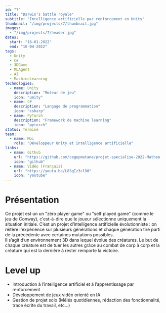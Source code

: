```yaml
---
id: "7"
title: "Darwin’s battle royale"
subtitle: "Intelligence artificielle par renforcement en Unity"
thumbnail: "/img/projects/7/thumbnail.jpg"
images:
  - "/img/projects/7/header.jpg"
dates:
  start: "16-01-2022"
  end: "10-04-2022"
tags:
  - Unity
  - C#
  - 3DGame
  - MLAgent
  - AI
  - MachineLearning
technologies:
  - name: Unity
    description: "Moteur de jeu"
    icon: "unity"
  - name: C#
    description: "Langage de programmation"
    icon: "csharp"
  - name: PyTorch
    description: "Framework de machine learning"
    icon: "pytorch"
status: Terminé
team:
  - name: Moi
    role: "Développeur Unity et intelligence artificielle"
links:
  - name: Github
    url: "https://github.com/cegepmatane/projet-specialise-2022-Matheo-Galuba"
    icon: "github"
  - name: Vidéo (Français)
    url: "https://youtu.be/L8SqIz3clD0"
    icon: "youtube"
---
```


# Présentation
Ce projet est un un "zéro player game" ou "self played game" (comme le jeu de Conway), c'est-à-dire que le joueur sélectionne uniquement la situation initiale. C’est un projet d’intelligence artificielle évolutionniste : on réitère l'expérience sur plusieurs générations et chaque génération tire parti de la précédente avec certaines mutations possibles.<br/>Il s’agit d’un environnement 3D dans lequel évolue des créatures. Le but de chaque créature est de tuer les autres grâce au combat de corp à corp et la créature qui est la dernière à rester remporte la victoire.

# Level up
<ul><li>Introduction à l’intelligence artificiel et à l’apprentissage par renforcement</li><li>Développement de jeux vidéo orienté en IA</li><li>Gestion de projet solo (Mêlés quotidiennes, rédaction des fonctionnalité, trace écrite du travail, etc…)</li></ul>

